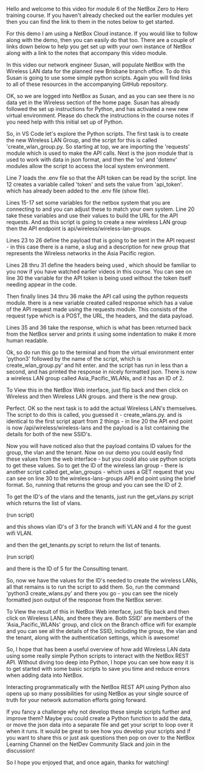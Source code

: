 Hello and welcome to this video for module 6 of the NetBox Zero to Hero training course. If you haven't already checked out the earlier modules yet then you can find the link to them in the notes below to get started.

For this demo I am using a NetBox Cloud instance. If you would like to follow along with the demo, then you can easily do that too. There are a couple of links down below to help you get set up with your own instance of NetBox along with a link to the notes that accompany this video module.

In this video our network engineer Susan, will populate NetBox with the Wireless LAN data for the planned new Brisbane branch office. To do this Susan is going to use some simple python scripts. Again you will find links to all of these resources in the accompanying GitHub repository.

OK, so we are logged into NetBox as Susan, and as you can see there is no data yet in the Wireless section of the home page. Susan has already followed the set up instructions for Python, and has activated a new new virtual environment. Please do check the instructions in the course notes if you need help with this initial set up of Python.

So, in VS Code let's explore the Python scripts. The first task is to create the new Wireless LAN Group, and the script for this is called 'create_wlan_group.py. So starting at top, we are importing the 'requests' module which is used to make the API calls. Next is the json module that is used to work with data in json format, and then the 'os' and 'dotenv' modules allow the script to access the local system environment.

Line 7 loads the .env file so that the API token can be read by the script. line 12 creates a variable called 'token' and sets the value from 'api_token'. which has already been added to the .env file (show file).

Lines 15-17 set some variables for the netbox system that you are connecting to and you can adjust these to match your own system. Line 20 take these variables and use their values to build the URL for the API requests. And as this script is going to create a new wireless LAN group then the API endpoint is api/wireless/wireless-lan-groups.

Lines 23 to 26 define the payload that is going to be sent in the API request - in this case there is a name, a slug and a description for new group that represents the Wireless networks in the Asia Pacific region.

Lines 28 thru 31 define the headers being used , which should be familiar to you now if you have watched earlier videos in this course. You can see on line 30 the variable for the API token is being used without the token itself needing appear in the code.

Then finally lines 34 thru 36 make the API call using the python requests module. there is a new variable created called response which has a value of the API request made using the requests module. This consists of the request type which is a POST, the URL, the headers, and the data payload.

Lines 35 and 36 take the response, which is what has been returned back from the NetBox server and prints it using some indentation to make it more human readable.

Ok, so do run this go to the terminal and from the virtual environment enter 'python3' followed by the name of the script, which is create_wlan_group.py' and hit enter. and the script has run in less than a second, and has printed the response in nicely formatted json. There is now a wireless LAN group called Asia_Pacific_WLANs, and it has an ID of 2.

To View this in the NetBox Web interface, just flip back and then click on Wireless and then Wireless LAN groups. and there is the new group.

Perfect. OK so the next task is to add the actual Wireless LAN's themselves. The script to do this is called, you guessed it - create_wlans.py. and is identical to the first script apart from 2 things - in line 20 the API end point is now /api/wireless/wireless-lans and the payload is a list containing the details for both of the new SSID's.

Now you will have noticed also that the payload contains ID values for the group, the vlan and the tenant. Now on our demo you could easily find these values from the web interface - but you could also use python scripts to get these values. So to get the ID of the wireless lan group - there is another script called get_wlan_groups - which uses a GET request that you can see on line 30 to the wireless-lans-groups API end point using the brief format. So, running that returns the group and you can see the ID of 2.

To get the ID's of the vlans and the tenants, just run the get_vlans.py script which returns the list of vlans.

(run script)

and this shows vlan ID's of 3 for the branch wifi VLAN and 4 for the guest wifi VLAN.

and then the get_tenants.py script to return the list of tenants.

(run script)

and there is the ID of 5 for the Consulting tenant.

So, now we have the values for the ID's needed to create the wireless LANs, all that remains is to run the script to add them. So, run the command 'python3 create_wlans.py' and there you go - you can see the nicely formatted json output of the response from the NetBox server.

To View the result of this in NetBox Web interface, just flip back and then click on Wireless LANs, and there they are. Both SSID' are members of the 'Asia_Pacific_WLANs' group, and click on the Branch office wifi for example and you can see all the details of the SSID, including the group, the vlan and the tenant, along with the authentication settings, which is awesome!

So, I hope that has been a useful overview of how add Wireless LAN data using some really simple Python scripts to interact with the NetBox REST API. Without diving too deep into Python, I hope you can see how easy it is to get started with some basic scripts to save you time and reduce errors when adding data into NetBox.

Interacting programmatically with the NetBox REST API using Python also opens up so many possibilities for using NetBox as your single source of truth for your network automation efforts going forward.

If you fancy a challenge why not develop these simple scripts further and improve them? Maybe you could create a Python function to add the data, or move the json data into a separate file and get your script to loop over it when it runs. It would be great to see how you develop your scripts and if you want to share this or just ask questions then pop on over to the NetBox Learning Channel on the NetDev Community Slack and join in the discussion!

So I hope you enjoyed that, and once again, thanks for watching!